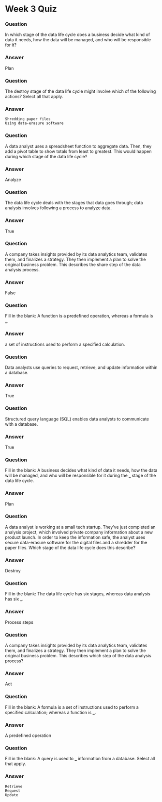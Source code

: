 # Week 3 Quiz

### Question

In which stage of the data life cycle does a business decide what kind of data it needs, how the data will be managed, and who will be responsible for it?

### Answer

Plan

### Question

The destroy stage of the data life cycle might involve which of the following actions? Select all that apply.

### Answer

    Shredding paper files
    Using data-erasure software

### Question

A data analyst uses a spreadsheet function to aggregate data. Then, they add a pivot table to show totals from least to greatest. This would happen during which stage of the data life cycle?

### Answer

Analyze

### Question

The data life cycle deals with the stages that data goes through; data analysis involves following a process to analyze data.

### Answer

True

### Question

A company takes insights provided by its data analytics team, validates them, and finalizes a strategy. They then implement a plan to solve the original business problem. This describes the share step of the data analysis process.

### Answer

False

### Question

Fill in the blank: A function is a predefined operation, whereas a formula is **\_**.

### Answer

a set of instructions used to perform a specified calculation.

### Question

Data analysts use queries to request, retrieve, and update information within a database.

### Answer

True

### Question

Structured query language (SQL) enables data analysts to communicate with a database.

### Answer

True

### Question

Fill in the blank: A business decides what kind of data it needs, how the data will be managed, and who will be responsible for it during the **\_** stage of the data life cycle.

### Answer

Plan

### Question

A data analyst is working at a small tech startup. They’ve just completed an analysis project, which involved private company information about a new product launch. In order to keep the information safe, the analyst uses secure data-erasure software for the digital files and a shredder for the paper files. Which stage of the data life cycle does this describe?

### Answer

Destroy

### Question

Fill in the blank: The data life cycle has six stages, whereas data analysis has six **\_**.

### Answer

Process steps

### Question

A company takes insights provided by its data analytics team, validates them, and finalizes a strategy. They then implement a plan to solve the original business problem. This describes which step of the data analysis process?

### Answer

Act

### Question

Fill in the blank: A formula is a set of instructions used to perform a specified calculation; whereas a function is **\_**.

### Answer

A predefined operation

### Question

Fill in the blank: A query is used to **\_** information from a database. Select all that apply.

### Answer

    Retrieve
    Request
    Update
